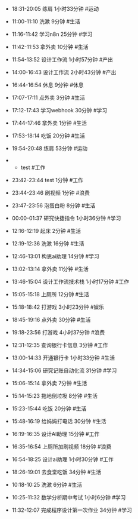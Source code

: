 
- 18:31-20:05 练肩 1小时33分钟 #运动

- 11:00-11:10 洗漱 9分钟 #生活
- 11:16-11:42 学习n8n 25分钟 #学习
- 11:42-11:53 拿外卖 10分钟 #生活
- 11:54-13:52 设计工作流 1小时57分钟 #产出
- 14:00-16:43 设计工作流 2小时43分钟 #产出
- 16:44-16:54 休息 9分钟 #休息
- 17:07-17:11 点外卖 3分钟 #生活
- 17:12-17:43 学习webhook 30分钟 #学习
- 17:44-17:46 拿外卖 1分钟 #生活
- 17:53-18:14 吃饭 20分钟 #生活
- 19:54-20:48 练肩 53分钟 #运动
- - test  #工作
- 23:42-23:44 test 1分钟 #工作
- 23:44-23:46 刷视频 1分钟 #浪费
- 23:47-23:56 泡蛋白粉 8分钟 #生活
- 00:00-01:37 研究快捷指令 1小时36分钟 #学习
- 12:16-12:19 起床 2分钟 #生活
- 12:19-12:36 洗漱 16分钟 #生活
- 12:46-13:01 构思ai助理 14分钟 #学习
- 13:02-13:14 拿外卖 11分钟 #生活
- 13:46-15:04 设计工作流技术栈 1小时17分钟 #工作
- 15:05-15:18 上厕所 12分钟 #生活
- 15:18-18:42 打游戏 3小时23分钟 #娱乐
- 18:45-19:16 点外卖 30分钟 #生活
- 19:18-23:56 打游戏 4小时37分钟 #浪费
- 12:31-12:35 查询银行卡信息 3分钟 #工作
- 13:00-14:33 开通银行卡 1小时33分钟 #生活
- 14:34-15:06 研究记账自动化流 31分钟 #学习
- 15:06-15:14 拿外卖 7分钟 #生活
- 15:14-15:23 拖地倒垃圾 8分钟 #生活
- 15:23-15:44 吃饭 20分钟 #生活
- 15:48-16:19 给妈妈打电话 30分钟 #生活
- 16:19-16:35 设计AI助理 15分钟 #工作
- 16:35-16:54 上厕所加刷视频 18分钟 #浪费
- 16:54-18:25 设计ai助理 1小时30分钟 #工作
- 18:26-19:01 去食堂吃饭 34分钟 #生活
- 10:18-10:25 洗漱 6分钟 #生活
- 10:25-11:32 数学分析期中考试 1小时6分钟 #学习
- 11:32-12:07 完成程序设计第一次作业 34分钟 #学习